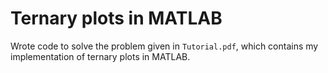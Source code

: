 # Ternary plots in MATLAB

Wrote code to solve the problem given in `Tutorial.pdf`, which contains my implementation of ternary plots in MATLAB.
